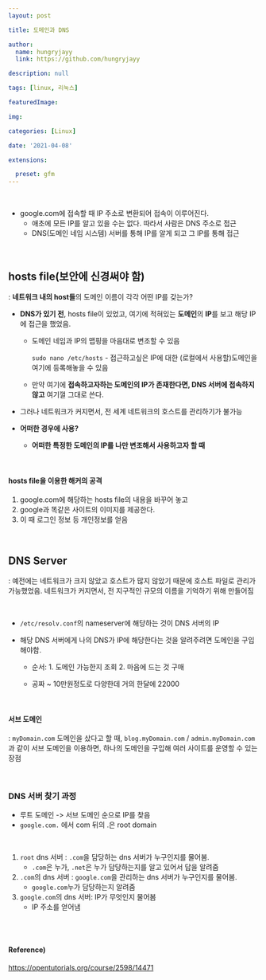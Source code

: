 ```yaml
---
layout: post

title: 도메인과 DNS

author: 
  name: hungryjayy
  link: https://github.com/hungryjayy

description: null

tags: [linux, 리눅스]

featuredImage: 

img: 

categories: [Linux]

date: '2021-04-08'

extensions:

  preset: gfm
---
```


<br>

* google.com에 접속할 때 IP 주소로 변환되어 접속이 이루어진다.
  * 애초에 모든 IP를 알고 있을 수는 없다. 따라서 사람은 DNS 주소로 접근
  * DNS(도메인 네임 시스템) 서버를 통해 IP를 알게 되고 그 IP를 통해 접근

<br>

## hosts file(보안에 신경써야 함)

: **네트워크 내의 host들**의 도메인 이름이 각각 어떤 IP를 갖는가?

* **DNS가 있기 전**, hosts file이 있었고, 여기에 적혀있는 **도메인**의 **IP**를 보고 해당 IP에 접근을 했었음.

  * 도메인 네임과 IP의 맵핑을 마음대로 변조할 수 있음

    `sudo nano /etc/hosts` - 접근하고싶은 IP에 대한 (로컬에서 사용할)도메인을 여기에 등록해놓을 수 있음

  * 만약 여기에 **접속하고자하는 도메인의 IP가 존재한다면, DNS 서버에 접속하지 않고** 여기껄 그대로 쓴다.

* 그러나 네트워크가 커지면서, 전 세계 네트워크의 호스트를 관리하기가 불가능

* **어떠한 경우에 사용?**

  * **어떠한 특정한 도메인의 IP를 나만 변조해서 사용하고자 할 때**

<br>

#### hosts file을 이용한 해커의 공격

1. google.com에 해당하는 hosts file의 내용을 바꾸어 놓고
2. google과 똑같은 사이트의 이미지를 제공한다. 
3. 이 때 로그인 정보 등 개인정보를 얻음

<br>

## DNS Server

: 예전에는 네트워크가 크지 않았고 호스트가 많지 않았기 때문에 호스트 파일로 관리가 가능했었음. 네트워크가 커지면서, 전 지구적인 규모의 이름을 기억하기 위해 만들어짐

<br>

* `/etc/resolv.conf`의 nameserver에 해당하는 것이 DNS 서버의 IP

* 해당 DNS 서버에게 나의 DNS가 IP에 해당한다는 것을 알려주려면 도메인을 구입해야함.

  * 순서: 1. 도메인 가능한지 조회 2. 마음에 드는 것 구매

  * 공짜 ~ 10만원정도로 다양한데 거의 한달에 22000

<br>

#### 서브 도메인

: `myDomain.com` 도메인을 샀다고 할 때, `blog.myDomain.com` / `admin.myDomain.com` 과 같이 서브 도메인을 이용하면, 하나의 도메인을 구입해 여러 사이트를 운영할 수 있는 장점

<br>

### DNS 서버 찾기 과정

* 루트 도메인 -> 서브 도메인 순으로 IP를 찾음
* `google.com.` 에서 com 뒤의 .은 root domain

<br>

1. `root` dns 서버 : `.com`을 담당하는 dns 서버가 누구인지를 물어봄.
   * `.com`은 누가, `.net`은 누가 담당하는지를 알고 있어서 답을 알려줌
2. `.com`의 dns 서버 : `google.com`을 관리하는 dns 서버가 누구인지를 물어봄.
   * `google.com`누가 담당하는지 알려줌
3. `google.com`의 dns 서버: IP가 무엇인지 물어봄
   * IP 주소를 얻어냄

<br><br>

#### Reference)

https://opentutorials.org/course/2598/14471